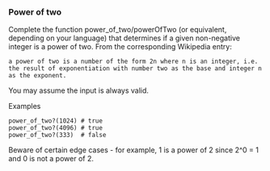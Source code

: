 ### Power of two

Complete the function power_of_two/powerOfTwo (or equivalent, depending on your language) that determines if a given non-negative integer is a power of two. From the corresponding Wikipedia entry:

    a power of two is a number of the form 2n where n is an integer, i.e. the result of exponentiation with number two as the base and integer n as the exponent.

You may assume the input is always valid.

Examples
```
power_of_two?(1024) # true
power_of_two?(4096) # true
power_of_two?(333)  # false
```
Beware of certain edge cases - for example, 1 is a power of 2 since 2^0 = 1 and 0 is not a power of 2.
